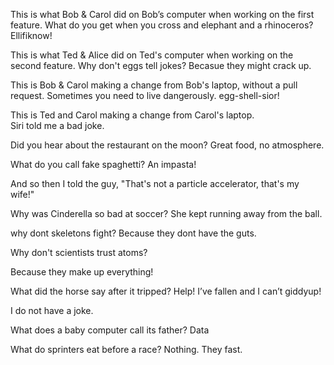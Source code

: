 This is what Bob & Carol did on Bob’s computer when working on the first feature. 
What do you get when you cross and elephant and a rhinoceros? Ellifiknow!  

This is what Ted & Alice did on Ted's computer when working on the second feature.
Why don't eggs tell jokes?
Becasue they might crack up.

This is Bob & Carol making a change from Bob's laptop, without a pull request.
Sometimes you need to live dangerously.
egg-shell-sior!

This is Ted and Carol making a change from Carol's laptop.  
Siri told me a bad joke.

Did you hear about the restaurant on the moon? Great food, no atmosphere.

What do you call fake spaghetti? An impasta!

And so then I told the guy, "That's not a particle accelerator, that's my wife!"

Why was Cinderella so bad at soccer? She kept running away from the ball.

why dont skeletons fight? Because they dont have the guts.

Why don't scientists trust atoms?

Because they make up everything!

What did the horse say after it tripped? Help! I’ve fallen and I can’t giddyup!

I do not have a joke.

What does a baby computer call its father? Data

What do sprinters eat before a race? Nothing. They fast.
